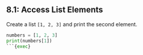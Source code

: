 ## 8.1: Access List Elements

Create a list `[1, 2, 3]` and print the second element.

```python
numbers = [1, 2, 3]
print(numbers[1])
```{exec}
